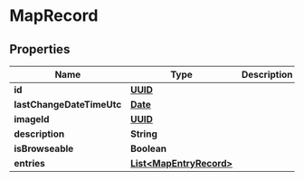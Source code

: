 
# MapRecord

## Properties
Name | Type | Description | Notes
------------ | ------------- | ------------- | -------------
**id** | [**UUID**](UUID.md) |  | 
**lastChangeDateTimeUtc** | [**Date**](Date.md) |  | 
**imageId** | [**UUID**](UUID.md) |  | 
**description** | **String** |  | 
**isBrowseable** | **Boolean** |  | 
**entries** | [**List&lt;MapEntryRecord&gt;**](MapEntryRecord.md) |  | 



